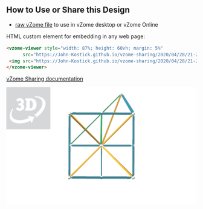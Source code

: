 
## How to Use or Share this Design

 - [raw vZome file](<https://raw.githubusercontent.com/John-Kostick/vzome-sharing/main/2020/04/28/21-25-29-Odom-cube/Odom-cube.vZome>) to use in vZome desktop or vZome Online
 
 HTML custom element for embedding in any web page:
 ```html
<vzome-viewer style="width: 87%; height: 60vh; margin: 5%"
       src="https://John-Kostick.github.io/vzome-sharing/2020/04/28/21-25-29-Odom-cube/Odom-cube.vZome" >
  <img src="https://John-Kostick.github.io/vzome-sharing/2020/04/28/21-25-29-Odom-cube/Odom-cube.png" />
</vzome-viewer>
 ```

[vZome Sharing documentation](https://vzome.github.io/vzome/sharing.html#how-it-works)

![Image](<Odom-cube.png>)

